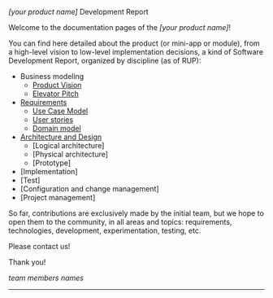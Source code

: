 _[your product name]_ Development Report

Welcome to the documentation pages of the _[your product name]_!

You can find here detailed about the product (or mini-app or module), from a high-level vision to low-level implementation decisions, a kind of Software Development Report, organized by discipline (as of RUP): 

* Business modeling 
  * [Product Vision](https://github.com/LEIC-ES-2021-22/templates/blob/main/docs/ProductVision.md)
  * [Elevator Pitch](https://github.com/LEIC-ES-2021-22/templates/blob/main/docs/ElevatorPitch.md)
* [Requirements](https://github.com/LEIC-ES-2021-22/templates/blob/main/docs/requirements.md)
  * [Use Case Model](https://github.com/LEIC-ES-2021-22/templates/blob/main/docs/requirements.md#Use-case-model)
  * [User stories](https://github.com/LEIC-ES-2021-22/templates/blob/main/docs/requirements.md#User-stories)
  * [Domain model](https://github.com/LEIC-ES-2021-22/templates/blob/main/docs/requirements.md#Domain-model)
* [Architecture and Design](https://github.com/LEIC-ES-2021-22/templates/blob/main/docs/ArchitectureAndDesign.md)
  * [Logical architecture]
  * [Physical architecture]
  * [Prototype]
* [Implementation]
* [Test]
* [Configuration and change management]
* [Project management]

So far, contributions are exclusively made by the initial team, but we hope to open them to the community, in all areas and topics: requirements, technologies, development, experimentation, testing, etc.

Please contact us! 

Thank you!

*team members names*

---


